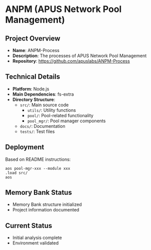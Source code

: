 # ANPM (APUS Network Pool Management)

## Project Overview
- **Name**: ANPM-Process
- **Description**: The processes of APUS Network Pool Management
- **Repository**: https://github.com/apuslabs/ANPM-Process

## Technical Details
- **Platform**: Node.js
- **Main Dependencies**: fs-extra
- **Directory Structure**:
  - `src/`: Main source code
    - `utils/`: Utility functions
    - `pool/`: Pool-related functionality
    - `pool_mgr/`: Pool manager components
  - `docs/`: Documentation
  - `tests/`: Test files

## Deployment
Based on README instructions:
```
aos pool-mgr-xxx --module xxx
.load src/
aos
```

## Memory Bank Status
- Memory Bank structure initialized
- Project information documented

## Current Status
- Initial analysis complete
- Environment validated

